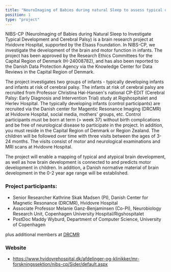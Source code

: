 ```yaml
---
title: "NeuroImaging of Babies during natural Sleep to assess typical development and Cerebral Palsy (NIBS-CP)"
position: 1
type: "project"
---
```


<p>
​NIBS-CP (NeuroImaging of Babies during Natural Sleep to Investigate Typical Development and Cerebral Palsy) is a brain research project at Hvidovre Hospital, supported by the Elsass Foundation. In NIBS-CP, we investigate the development of the brain and motor function in infants. The project has been approved by the Research Ethics Committees for the Capital Region of Denmark (H-24008782), and has also been reported to the Danish Data Protection Agency via the Knowledge Center for Data Reviews in the Capital Region of Denmark.

​The project investigates two groups of infants - typically developing infants and infants at risk of cerebral palsy. The infants at risk of cerebral palsy are recruited from Professor Christina Høi-Hansen's national CP-EDIT (Cerebral Palsy: Early Diagnosis and Intervention Trial) study at Rigshospitalet and Herlev Hospital. The typically developing infants (control participants) are recruited via the Danish center for Magentic Resonance Imaging (DRCMR) at Hvidovre Hospital, social media, mothers' groups, etc. Control participants must be born at term (> week 37) without birth complications and be free of neurological disease to participate in the project. In addition, you must reside in the Capital Region of Denmark or Region Zealand. The children will be followed over time with three visits between the ages of 3-24 months. The visits consist of motor and neurological examinations and MRI scans at Hvidovre Hospital.

The project will enable a mapping of typical and atypical brain development, as well as how brain development is connected to and predicts motor development in children. In addition, a Danish normative material of brain development in the 0-2 year age range will be established.
</p>

<h3>Project participants:</h3>
<ul>
    <li>Senior Researcher Kathrine Skak Madsen (PI), Danish Center for Magnetic Resonance (DRCMR), Hvidovre Hospital</li>
    <li>Associate Professor Melanie Ganz-Benjaminsen (Co-PI), Neurobiology Research Unit, Copenhagen University Hospital/Rigshospitalet</li>
    <li>PostDoc Maddy Wyburd, Department of Computer Science, University of Copenhagen</li>
</ul>
plus additional members at <a href="https://www.drcmr.dk/group-members?groupid=73)">DRCMR</a>

<h3>Website</h3>
<ul>
  <li><a href="https://www.hvidovrehospital.dk/afdelinger-og-klinikker/mr-forskningssektion/nibs-cp/Sider/default.aspx">https://www.hvidovrehospital.dk/afdelinger-og-klinikker/mr-forskningssektion/nibs-cp/Sider/default.aspx</a>
  </li>
</ul>